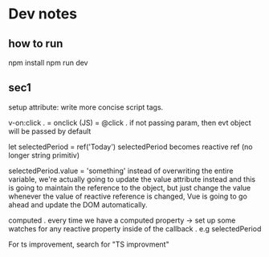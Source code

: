 # Dev notes

## how to run

npm install
npm run dev

## sec1
setup attribute: write more concise script tags.

v-on:click
. = onclick (JS) = @click
. if not passing param, then evt object will be passed by default


let selectedPeriod = ref('Today') 
selectedPeriod becomes reactive ref (no longer string primitiv)

selectedPeriod.value = 'something'
instead of overwriting the entire variable, we're actually going to
update the value attribute instead and this is going to maintain the reference to the object, but just change the value whenever the value of reactive reference is changed, Vue is going to go ahead and update the DOM automatically.

computed
. every time we have a computed property -> set up some watches for any reactive property inside of the callback 
. e.g selectedPeriod

For ts improvement, search for "TS improvment"
